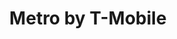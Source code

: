 ---
title: "Metro by T-Mobile"
url: /detroit/metro-by-t-mobile-8-mile-road-west/
shop: mobile phone
---